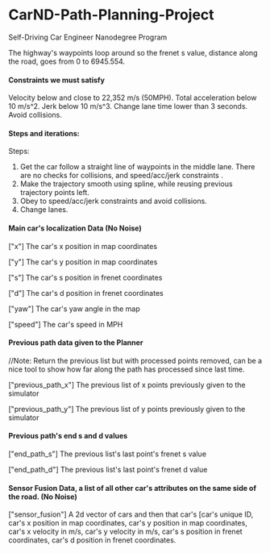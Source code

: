 # CarND-Path-Planning-Project
Self-Driving Car Engineer Nanodegree Program

The highway's waypoints loop around so the frenet s value, distance along the road, goes from 0 to 6945.554.

#### Constraints we must satisfy

Velocity below and close to 22,352 m/s (50MPH).
Total acceleration below 10 m/s^2.
Jerk below 10 m/s^3.
Change lane time lower than 3 seconds.
Avoid collisions.

#### Steps and iterations:
Steps:
1. Get the car follow a straight line of waypoints in the middle lane. There are no checks for collisions, and speed/acc/jerk constraints .
2. Make the trajectory smooth using spline, while reusing previous trajectory points left. 
3. Obey to speed/acc/jerk constraints and avoid collisions.
4. Change lanes.

#### Main car's localization Data (No Noise)

["x"] The car's x position in map coordinates

["y"] The car's y position in map coordinates

["s"] The car's s position in frenet coordinates

["d"] The car's d position in frenet coordinates

["yaw"] The car's yaw angle in the map

["speed"] The car's speed in MPH

#### Previous path data given to the Planner

//Note: Return the previous list but with processed points removed, can be a nice tool to show how far along
the path has processed since last time. 

["previous_path_x"] The previous list of x points previously given to the simulator

["previous_path_y"] The previous list of y points previously given to the simulator

#### Previous path's end s and d values 

["end_path_s"] The previous list's last point's frenet s value

["end_path_d"] The previous list's last point's frenet d value

#### Sensor Fusion Data, a list of all other car's attributes on the same side of the road. (No Noise)

["sensor_fusion"] A 2d vector of cars and then that car's [car's unique ID, car's x position in map coordinates, car's y position in map coordinates, car's x velocity in m/s, car's y velocity in m/s, car's s position in frenet coordinates, car's d position in frenet coordinates. 

####